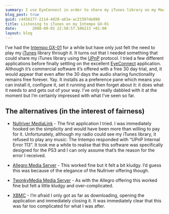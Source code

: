 ```yaml
---
summary: I use EyeConnect in order to share my iTunes library on my Mac with my Intempo GX-01.
blog_post: true
guid: c4456177-2114-4d20-a63e-ac21507de898
title: Listening to iTunes on my Intempo GX-01
date:       2008-09-03 22:50:57.506213 +01:00
layout: blog
---
```


I’ve had the [Intempo
GX-01](http://www.intempodigital.com/GX-01/AJ100008,en_GB,pd.html) for a
while but have only just felt the need to play my
[iTunes](http://www.apple.com/itunes/) library through it. It turns out
that I needed something that could share my iTunes library using the
[UPnP](http://en.wikipedia.org/wiki/Universal_Plug_and_Play) protocol. I
tried a few different applications before finally settling on the
excellent
[EyeConnect](http://www.elgato.com/elgato/na/mainmenu/products/software/EyeConnect.en.html)
application. Although it’s commercial software it’s offered with a free
30 day trial, and, it would appear that even after the 30 days the audio
sharing functionality remains free forever. Yay. It installs as a
preference pane which means you can install it, configure it, set it
running and then forget about it: it does what it needs to and gets out
of your way. I’ve only really dabbled with it at the moment but I’m
certainly impressed with what I’ve seen so far.

The alternatives (in the interest of fairness)
----------------------------------------------

-   [Nullriver MediaLink](http://www.nullriver.com/products/medialink) -
    The first application I tried. I was immediately hooked on the
    simplicity and would have been more than willing to pay for it.
    Unfortunately, although my radio could see my iTunes library, it
    refused to play any music: The Intempo responded with “UPnP Internal
    Error 113”. It took me a while to realise that this software was
    specifically designed for the PS3 and I can only assume that’s the
    reason for the error I received.

<!-- -->

-   [Allegro Media Server](http://www.allegrosoft.com/ams.html) - This
    worked fine but it felt a bit kludgy. I’d guess this was because of
    the elegance of the Nullriver offering though.

<!-- -->

-   [TwonkyMedia Media
    Server](http://www.twonkyvision.de/Products/TwonkyMedia/index.html) -
    As with the Allegro offering this worked fine but felt a little
    kludgy and over-complicated.

<!-- -->

-   [XBMC](http://xbmc.org/) - I’m afraid I only got as far as
    downloading, opening the application and immediately closing it. It
    was immediately clear that this was far too complicated for what I
    was after.
